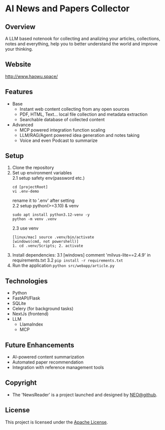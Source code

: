 # AI News and Papers Collector

## Overview
A LLM based notenook for collecting and analizing your articles, collections, notes and everything, help you to better understand the world and improve your thinking.

## Website
http://www.haowu.space/

## Features
- Base
    - Instant web content collecting from any open sources
    - PDF, HTML, Text... local file collection and metadata extraction
    - Searchable database of collected content
- Advanced
    - MCP powered integration function scaling
    - LLM/RAG/Agent powered idea generation and notes taking
    - Voice and even Podcast to summarize

## Setup
1. Clone the repository
2. Set up environment variables  
    2.1 setup safety env(password etc.)
    ```
    cd [projectRoot]
    vi .env-demo
    ```
    rename it to '.env' after setting  
    2.2 setup python(>=3.10) & venv
    ```
    sudo apt install python3.12-venv -y
    python -m venv .venv
    ```
    2.3 use venv
    ```
    [linux/mac] source .venv/bin/activate
    [windows(cmd, not powershell)]
    1. cd .venv/Scripts; 2. activate
    ```
3. Install dependencies: 
    3.1 [windows] comment 'milvus-lite==2.4.9' in requirements.txt
    3.2 `pip install -r requirements.txt`
4. Run the application `python src/webapp/article.py`

## Technologies
- Python
- FastAPI/Flask
- SQLite
- Celery (for background tasks)
- NextJs (frontend)
- LLM
    - LlamaIndex
    - MCP

## Future Enhancements
- AI-powered content summarization
- Automated paper recommendation
- Integration with reference management tools

## Copyright
- The 'NewsReader' is a project launched and designed by [NEO@github](https://github.com/g29times).

## License
This project is licensed under the [Apache License](LICENSE).